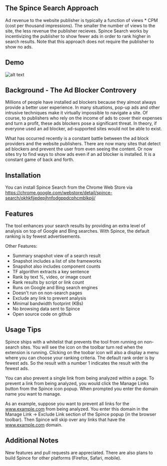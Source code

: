## The Spince Search Approach

Ad revenue to the website publisher is typically a function of views * CPM (cost per thousand impressions). The smaller the number of views to the site, the less revenue the publisher recieves. Spince Search works by incentivizing the publisher to show fewer ads in order to rank higher in search results. Note that this approach does not require the publisher to show no ads.

## Demo

![alt text](http://search.spince.com/img/federalAidBing.gif "Demo")

## Background - The Ad Blocker Controvery

Millions of people have installed ad blockers because they almost always provide a better user experience. In many situations, pop-up ads and other intrusive techniques make it virtually impossible to navigate a site. Of course, to publishers who rely on the income of ads to cover their expenses and turn a profit, these ads blockers pose a significant threat. In theory, if everyone used an ad blocker, ad-supported sites would not be able to exist.

What has occurred recently is a constant battle between the ad block providers and the website publishers. There are now many sites that detect ad blockers and prevent the user from even seeing the content. Or now sites try to find ways to show ads even if an ad blocker is installed. It is a constant game of back and forth. 

## Installation

You can install Spince Search from the Chrome Web Store via <https://chrome.google.com/webstore/detail/spince-search/okhkfjjedepjhnfodgppdcphcmblkpjj/>

## Features

The tool enhances your search results by providing an extra level of analysis on top of Google and Bing searches. With Spince, the default ranking is by fewest advertisements.


Other Features:
<ul>
<li>Summary snapshot view of a search result</li>
<li>Snapshot includes a list of site frameworks</li>
<li>Snapshot also includes component counts</li>
<li>TF algorithm extracts a key sentence</li>
<li>Rank by text %, video, or image count</li>
<li>Rank results by script or link count</li>
<li>Runs on Google and Bing search engines</li>										
<li>Doesn't run on non-search pages</li>										
<li>Exclude any link to prevent analysis</li>                    					
<li>Minimal bandwidth footprint (KBs)</li>								
<li>No browsing data sent to Spince</li>
<li>Open source code on github</li>
</ul>

## Usage Tips

Spince ships with a whitelist that prevents the tool from running on non-search sites. You will see the icon on the toolbar turn red when the extension is running. Clicking on the toobar icon will also a display a menu where you can choose your ranking criteria. The default rank order is by fewest ads. So the result with a number 1 indicates the result with the fewest ads.

You can also prevent a single link from being analyzed within a page. To prevent a link from being analyzed, you would click the Manage Links button from the Spince icon popup. When prompted you enter the domain name you want to manage.

As an example, suppose you want to prevent all links for the www.example.com from being analyzed. You enter this domain in the Manage Link -> Exclude Link section of the Spince popup (in the browser toolbar). Then Spince will skip over any links that have the www.example.com domain.

## Additional Notes

New features and pull requests are appreciated. There are also plans to build Spince for other platforms (Firefox, Safari, mobile).
